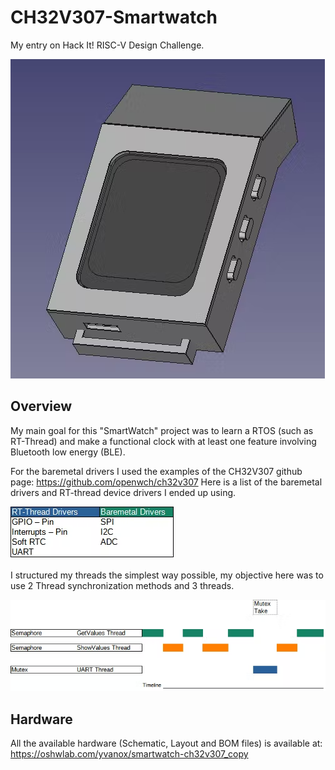 # CH32V307-Smartwatch
My entry on Hack It! RISC-V Design Challenge.

![render](Figures/3DRender.png)

## Overview
My main goal for this "SmartWatch" project was to learn a RTOS (such as RT-Thread) and make a functional clock with at least one feature involving Bluetooth low energy (BLE). 

For the baremetal drivers I used the examples of the CH32V307 github page: https://github.com/openwch/ch32v307
Here is a list of the baremetal drivers and RT-thread device drivers I ended up using.

![render](Figures/Drivers.png)

I structured my threads the simplest way possible, my objective here was to use 2 Thread synchronization methods and 3 threads.

![render](Figures/ThreadMap.png)

## Hardware

All the available hardware (Schematic, Layout and BOM files) is available at: https://oshwlab.com/yvanox/smartwatch-ch32v307_copy
